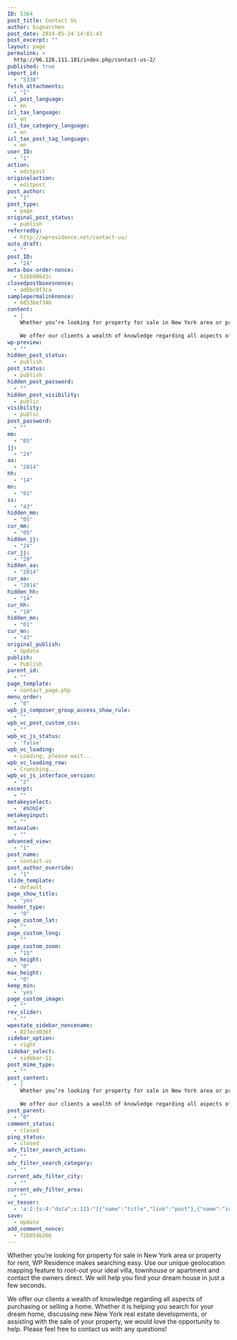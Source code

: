 ```yaml
---
ID: 5364
post_title: Contact Us
author: bigearchen
post_date: 2014-05-24 14:01:43
post_excerpt: ""
layout: page
permalink: >
  http://96.126.111.101/index.php/contact-us-2/
published: true
import_id:
  - "5338"
fetch_attachments:
  - "1"
icl_post_language:
  - en
icl_tax_language:
  - en
icl_tax_category_language:
  - en
icl_tax_post_tag_language:
  - en
user_ID:
  - "1"
action:
  - editpost
originalaction:
  - editpost
post_author:
  - "1"
post_type:
  - page
original_post_status:
  - publish
referredby:
  - http://wpresidence.net/contact-us/
auto_draft:
  - ""
post_ID:
  - "24"
meta-box-order-nonce:
  - 516698641c
closedpostboxesnonce:
  - ad6bc0f3ca
samplepermalinknonce:
  - 6853bef34b
content:
  - |
    Whether you’re looking for property for sale in New York area or property for rent, WP Residence makes searching easy. Use our unique geolocation mapping feature to root-out your ideal villa, townhouse or apartment and contact the owners direct. We will help you find your dream house in just a few seconds.
    
    We offer our clients a wealth of knowledge regarding all aspects of purchasing or selling a home. Whether it is helping you search for your dream home, discussing new New York real estate developments, or assisting with the sale of your property, we would love the opportunity to help. Please feel free to contact us with any questions!
wp-preview:
  - ""
hidden_post_status:
  - publish
post_status:
  - publish
hidden_post_password:
  - ""
hidden_post_visibility:
  - public
visibility:
  - public
post_password:
  - ""
mm:
  - "05"
jj:
  - "24"
aa:
  - "2014"
hh:
  - "14"
mn:
  - "01"
ss:
  - "43"
hidden_mm:
  - "05"
cur_mm:
  - "05"
hidden_jj:
  - "24"
cur_jj:
  - "29"
hidden_aa:
  - "2014"
cur_aa:
  - "2014"
hidden_hh:
  - "14"
cur_hh:
  - "10"
hidden_mn:
  - "01"
cur_mn:
  - "47"
original_publish:
  - Update
publish:
  - Publish
parent_id:
  - ""
page_template:
  - contact_page.php
menu_order:
  - "0"
wpb_js_composer_group_access_show_rule:
  - ""
wpb_vc_post_custom_css:
  - ""
wpb_vc_js_status:
  - 'false'
wpb_vc_loading:
  - Loading, please wait...
wpb_vc_loading_row:
  - Crunching...
wpb_vc_js_interface_version:
  - "2"
excerpt:
  - ""
metakeyselect:
  - '#NONE#'
metakeyinput:
  - ""
metavalue:
  - ""
advanced_view:
  - "1"
post_name:
  - contact-us
post_author_override:
  - "1"
slide_template:
  - default
page_show_title:
  - 'yes'
header_type:
  - "0"
page_custom_lat:
  - ""
page_custom_long:
  - ""
page_custom_zoom:
  - "15"
min_height:
  - "0"
max_height:
  - "0"
keep_min:
  - 'yes'
page_custom_image:
  - ""
rev_slider:
  - ""
wpestate_sidebar_noncename:
  - 827ecd036f
sidebar_option:
  - right
sidebar_select:
  - sidebar-11
post_mime_type:
  - ""
post_content:
  - |
    Whether you’re looking for property for sale in New York area or property for rent, WP Residence makes searching easy. Use our unique geolocation mapping feature to root-out your ideal villa, townhouse or apartment and contact the owners direct. We will help you find your dream house in just a few seconds.
    
    We offer our clients a wealth of knowledge regarding all aspects of purchasing or selling a home. Whether it is helping you search for your dream home, discussing new New York real estate developments, or assisting with the sale of your property, we would love the opportunity to help. Please feel free to contact us with any questions!
post_parent:
  - "0"
comment_status:
  - closed
ping_status:
  - closed
adv_filter_search_action:
  - ""
adv_filter_search_category:
  - ""
current_adv_filter_city:
  - ""
current_adv_filter_area:
  - ""
vc_teaser:
  - 'a:2:{s:4:"data";s:115:"[{"name":"title","link":"post"},{"name":"image","image":"featured","link":"none"},{"name":"text","mode":"excerpt"}]";s:7:"bgcolor";s:0:"";}'
save:
  - Update
add_comment_nonce:
  - f2b054b266
---
```

Whether you’re looking for property for sale in New York area or property for rent, WP Residence makes searching easy. Use our unique geolocation mapping feature to root-out your ideal villa, townhouse or apartment and contact the owners direct. We will help you find your dream house in just a few seconds.

We offer our clients a wealth of knowledge regarding all aspects of purchasing or selling a home. Whether it is helping you search for your dream home, discussing new New York real estate developments, or assisting with the sale of your property, we would love the opportunity to help. Please feel free to contact us with any questions!
